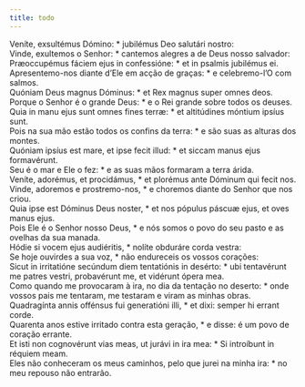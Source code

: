 ```yaml
---
title: todo
---
```

<div class="dropcap text-justify">Veníte, exsultémus Dómino: * jubilémus Deo salutári nostro:</div>
<div class="dropcap text-justify">Vinde, exultemos o Senhor: * cantemos alegres a de Deus nosso salvador:</div>
<div class="text-justify">Præoccupémus fáciem ejus in confessióne: * et in psalmis jubilémus ei.</div>
<div class="text-justify">Apresentemo-nos diante d’Ele em acção de graças: * e celebremo-l’O com salmos.</div>
<div class="text-justify">Quóniam Deus magnus Dóminus: * et Rex magnus super omnes deos.</div>
<div class="text-justify">Porque o Senhor é o grande Deus: * e o Rei grande sobre todos os deuses.</div>
<div class="text-justify">Quia in manu ejus sunt omnes fines terræ: * et altitúdines móntium ipsíus sunt.</div>
<div class="text-justify">Pois na sua mão estão todos os confins da terra: * e são suas as alturas dos montes.</div>
<div class="text-justify">Quóniam ipsíus est mare, et ipse fecit illud: * et siccam manus ejus formavérunt.</div>
<div class="text-justify">Seu é o mar e Ele o fez: * e as suas mãos formaram a terra árida.</div>
<div class="text-justify">Veníte, adorémus, et procidámus, * et plorémus ante Dóminum qui fecit nos.</div>
<div class="text-justify">Vinde, adoremos e prostremo-nos, * e choremos diante do Senhor que nos criou.</div>
<div class="text-justify">Quia ipse est Dóminus Deus noster, * et nos pópulus páscuæ ejus, et oves manus ejus.</div>
<div class="text-justify">Pois Ele é o Senhor nosso Deus, * e nós somos o povo do seu pasto e as ovelhas da sua manada.</div>
<div class="text-justify">Hódie si vocem ejus audiéritis, * nolíte obduráre corda vestra:</div>
<div class="text-justify">Se hoje ouvirdes a sua voz, * não endureceis os vossos corações:</div>
<div class="text-justify">Sicut in irritatióne secúndum diem tentatiónis in desérto: * ubi tentavérunt me patres vestri, probavérunt me, et vidérunt ópera mea.</div>
<div class="text-justify">Como quando me provocaram à ira, no dia da tentação no deserto: * onde vossos pais me tentaram, me testaram e viram as minhas obras.</div>
<div class="text-justify">Quadragínta annis offénsus fui generatióni illi, * et dixi: semper hi errant corde.</div>
<div class="text-justify">Quarenta anos estive irritado contra esta geração, * e disse: é um povo de coração errante.</div>
<div class="text-justify">Et isti non cognovérunt vias meas, ut jurávi in ira mea: * Si introíbunt in réquiem meam.</div>
<div class="text-justify">Eles não conheceram os meus caminhos, pelo que jurei na minha ira: * no meu repouso não entrarão.</div>
